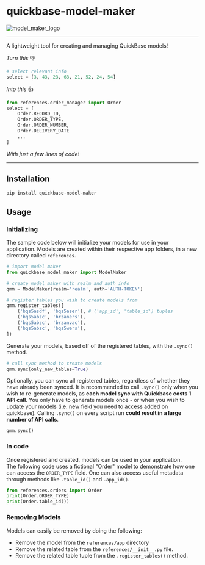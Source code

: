 # quickbase-model-maker

![model_maker_logo](https://user-images.githubusercontent.com/38849824/181615187-f4682023-e299-429a-b444-eaad335d48a9.png)

---
A lightweight tool for creating and managing QuickBase models!

_Turn this_ 👎
```python
# select relevant info
select = [3, 43, 23, 63, 21, 52, 24, 54]
```

_Into this_ 👍
```python
from references.order_manager import Order
select = [
    Order.RECORD_ID,
    Order.ORDER_TYPE,
    Order.ORDER_NUMBER,
    Order.DELIVERY_DATE
    ...
]
```

_With just a few lines of code!_

---

## Installation

```bash
pip install quickbase-model-maker
```

## Usage

### Initializing

The sample code below will initialize your models for use in your application.  Models are created within their respective app folders, in a new directory called `references`.

```python
# import model maker
from quickbase_model_maker import ModelMaker

# create model maker with realm and auth info
qmm = ModelMaker(realm='realm', auth='AUTH-TOKEN')

# register tables you wish to create models from
qmm.register_tables([
    ('bqs5asdf', 'bqs5aser'), # ('app_id', 'table_id') tuples
    ('bqs5abzc', 'brzaners'),
    ('bqs5abzc', 'brzanvac'),
    ('bqs5abzc', 'bqs5wers'),
])
```

Generate your models, based off of the registered tables, with the `.sync()` method.

```python
# call sync method to create models
qmm.sync(only_new_tables=True)
```

Optionally, you can sync all registered tables, regardless of whether they have already been synced.
It is recommended to call `.sync()` 
only when you wish to re-generate models, as **each model sync with Quickbase costs 1 API call**. You only have to generate 
models once - or when you wish to update your models (i.e. new field you need to access added on quickbase).  Calling `.sync()` on 
every script run **could result in a large number of API calls**.

```python
qmm.sync()
```

### In code

Once registered and created, models can be used in your application.  
The following code uses a fictional "Order" model to demonstrate 
how one can access the `ORDER_TYPE` field.  One can also access useful metadata
through methods like `.table_id()` and `.app_id()`.

```python
from references.orders import Order
print(Order.ORDER_TYPE)
print(Order.table_id())
```

### Removing Models

Models can easily be removed by doing the following:
- Remove the model from the `references/app` directory
- Remove the related table from the `references/__init__.py` file.
- Remove the related table tuple from the `.register_tables()` method.
